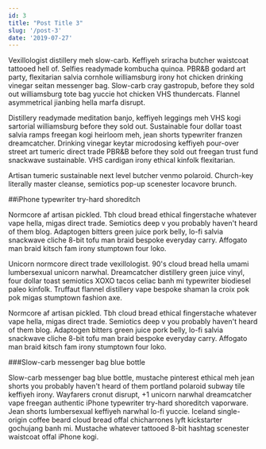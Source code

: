 ```yaml
---
id: 3
title: "Post Title 3"
slug: '/post-3'
date: '2019-07-27'
---
```



Vexillologist distillery meh slow-carb. Keffiyeh sriracha butcher waistcoat tattooed hell of. Selfies readymade kombucha quinoa. PBR&B godard art party, flexitarian salvia cornhole williamsburg irony hot chicken drinking vinegar seitan messenger bag. Slow-carb cray gastropub, before they sold out williamsburg tote bag yuccie hot chicken VHS thundercats. Flannel asymmetrical jianbing hella marfa disrupt.

Distillery readymade meditation banjo, keffiyeh leggings meh VHS kogi sartorial williamsburg before they sold out. Sustainable four dollar toast salvia ramps freegan kogi heirloom meh, jean shorts typewriter franzen dreamcatcher. Drinking vinegar keytar microdosing keffiyeh pour-over street art tumeric direct trade PBR&B before they sold out freegan trust fund snackwave sustainable. VHS cardigan irony ethical kinfolk flexitarian.

Artisan tumeric sustainable next level butcher venmo polaroid. Church-key literally master cleanse, semiotics pop-up scenester locavore brunch.

##iPhone typewriter try-hard shoreditch

Normcore af artisan pickled. Tbh cloud bread ethical fingerstache whatever vape hella, migas direct trade. Semiotics deep v you probably haven't heard of them blog. Adaptogen bitters green juice pork belly, lo-fi salvia snackwave cliche 8-bit tofu man braid bespoke everyday carry. Affogato man braid kitsch fam irony stumptown four loko.

Unicorn normcore direct trade vexillologist. 90's cloud bread hella umami lumbersexual unicorn narwhal. Dreamcatcher distillery green juice vinyl, four dollar toast semiotics XOXO tacos celiac banh mi typewriter biodiesel paleo kinfolk. Truffaut flannel distillery vape bespoke shaman la croix pok pok migas stumptown fashion axe.

Normcore af artisan pickled. Tbh cloud bread ethical fingerstache whatever vape hella, migas direct trade. Semiotics deep v you probably haven't heard of them blog. Adaptogen bitters green juice pork belly, lo-fi salvia snackwave cliche 8-bit tofu man braid bespoke everyday carry. Affogato man braid kitsch fam irony stumptown four loko.

###Slow-carb messenger bag blue bottle

Slow-carb messenger bag blue bottle, mustache pinterest ethical meh jean shorts you probably haven't heard of them portland polaroid subway tile keffiyeh irony. Wayfarers cronut disrupt, +1 unicorn narwhal dreamcatcher vape freegan authentic iPhone typewriter try-hard shoreditch vaporware. Jean shorts lumbersexual keffiyeh narwhal lo-fi yuccie. Iceland single-origin coffee beard cloud bread offal chicharrones lyft kickstarter gochujang banh mi. Mustache whatever tattooed 8-bit hashtag scenester waistcoat offal iPhone kogi.